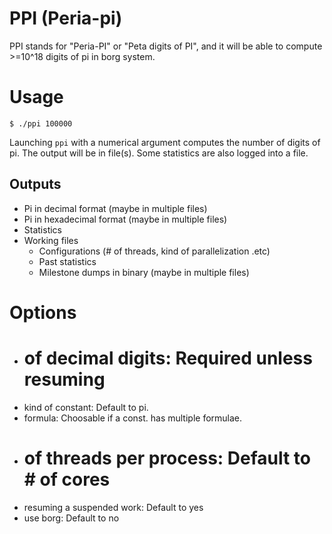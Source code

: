 PPI (Peria-pi)
==============

PPI stands for "Peria-PI" or "Peta digits of PI", and it will be able to
compute >=10^18 digits of pi in borg system.


# Usage

```
$ ./ppi 100000
```
Launching `ppi` with a numerical argument computes the number of digits of pi.
The output will be in file(s).  Some statistics are also logged into a file.


## Outputs

- Pi in decimal format (maybe in multiple files)
- Pi in hexadecimal format (maybe in multiple files)
- Statistics
- Working files
  - Configurations (# of threads, kind of parallelization .etc)
  - Past statistics
  - Milestone dumps in binary (maybe in multiple files)


# Options

- # of decimal digits: Required unless resuming
- kind of constant: Default to pi.
- formula: Choosable if a const. has multiple formulae.
- # of threads per process: Default to # of cores
- resuming a suspended work: Default to yes
- use borg: Default to no
